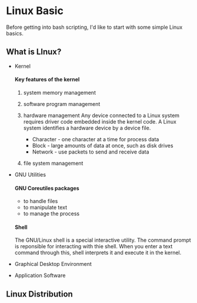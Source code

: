 # Linux Basic
Before getting into bash scripting, I'd like to start with some simple Linux basics.

## What is LInux?

* Kernel
  
  #### Key features of the kernel
    1. system memory management

    2. software program management

    3. hardware management
      Any device connected to a Linux system requires driver code embedded inside the kernel code.
      A Linux system identifies a hardware device by a device file.
        * Character   - one character at a time for process data
        * Block       - large amounts of data at once, such as disk drives
        * Network     - use packets to send and receive data

    4. file system management


* GNU Utilities
  #### GNU Coreutiles packages
    * to handle files
    * to manipulate text
    * to manage the process

  #### Shell
  The GNU/Linux shell is a special interactive utility. The command prompt is reponsible for interacting with thie shell.
  When you enter a text command through this, shell interprets it and execute it in the kernel.

* Graphical Desktop Environment


* Application Software



## Linux Distribution
